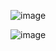 
![image](https://github.com/NehaRajpoot26/Leetcode-Math-Problems-/assets/112348114/44d11793-b575-4dbe-a929-41e81ad97ddd)

![image](https://github.com/NehaRajpoot26/Leetcode-Math-Problems-/assets/112348114/8367cb01-e91f-4af0-81c3-41c44f4e0822)




